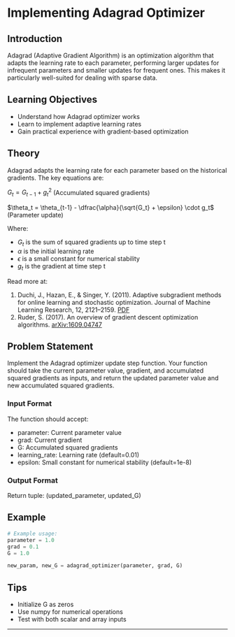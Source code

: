 # Implementing Adagrad Optimizer

## Introduction
Adagrad (Adaptive Gradient Algorithm) is an optimization algorithm that adapts the learning rate to each parameter, performing larger updates for infrequent parameters and smaller updates for frequent ones. This makes it particularly well-suited for dealing with sparse data.

## Learning Objectives
- Understand how Adagrad optimizer works
- Learn to implement adaptive learning rates
- Gain practical experience with gradient-based optimization

## Theory
Adagrad adapts the learning rate for each parameter based on the historical gradients. The key equations are:

$G_t = G_{t-1} + g_t^2$ (Accumulated squared gradients)

$\theta_t = \theta_{t-1} - \dfrac{\alpha}{\sqrt{G_t} + \epsilon} \cdot g_t$ (Parameter update)

Where:
- $G_t$ is the sum of squared gradients up to time step t
- $\alpha$ is the initial learning rate
- $\epsilon$ is a small constant for numerical stability
- $g_t$ is the gradient at time step t

Read more at:

1. Duchi, J., Hazan, E., & Singer, Y. (2011). Adaptive subgradient methods for online learning and stochastic optimization. Journal of Machine Learning Research, 12, 2121–2159. [PDF](https://www.jmlr.org/papers/volume12/duchi11a/duchi11a.pdf)
2. Ruder, S. (2017). An overview of gradient descent optimization algorithms. [arXiv:1609.04747](https://arxiv.org/pdf/1609.04747)


## Problem Statement
Implement the Adagrad optimizer update step function. Your function should take the current parameter value, gradient, and accumulated squared gradients as inputs, and return the updated parameter value and new accumulated squared gradients.

### Input Format
The function should accept:
- parameter: Current parameter value
- grad: Current gradient
- G: Accumulated squared gradients
- learning_rate: Learning rate (default=0.01)
- epsilon: Small constant for numerical stability (default=1e-8)

### Output Format
Return tuple: (updated_parameter, updated_G)

## Example
```python
# Example usage:
parameter = 1.0
grad = 0.1
G = 1.0

new_param, new_G = adagrad_optimizer(parameter, grad, G)
```

## Tips
- Initialize G as zeros
- Use numpy for numerical operations
- Test with both scalar and array inputs

---
